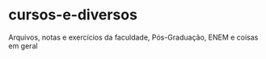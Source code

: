 # cursos-e-diversos
Arquivos, notas e exercícios da faculdade, Pós-Graduação, ENEM e coisas em geral
